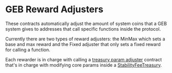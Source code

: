 # GEB Reward Adjusters

These contracts automatically adjust the amount of system coins that a GEB system gives to addresses that call specific functions inside the protocol.

Currently there are two types of reward adjusters: the MinMax which sets a base and max reward and the Fixed adjuster that only sets a fixed reward for calling a function.

Each rewarder is in charge with calling a [treasury param adjuster](https://github.com/reflexer-labs/geb-treasury-core-param-adjuster/blob/master/src/SFTreasuryCoreParamAdjuster.sol) contract that's in charge with modifying core params inside a [StabilityFeeTreasury](https://github.com/reflexer-labs/geb/blob/master/src/single/StabilityFeeTreasury.sol).
